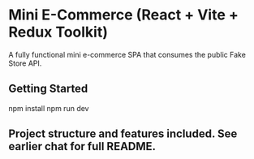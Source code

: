 
# Mini E-Commerce (React + Vite + Redux Toolkit)

A fully functional mini e-commerce SPA that consumes the public Fake Store API.

## Getting Started
npm install
npm run dev

## Project structure and features included. See earlier chat for full README.
